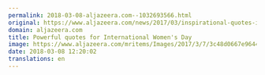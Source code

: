```yaml
---
permalink: 2018-03-08-aljazeera.com--1032693566.html
original: https://www.aljazeera.com/news/2017/03/inspirational-quotes-international-women-day-170308080443031.html
domain: aljazeera.com
title: Powerful quotes for International Women's Day
image: https://www.aljazeera.com/mritems/Images/2017/3/7/3c48d0667e9644da9b0c5de3f31508b3_18.jpg
date: 2018-03-08 12:20:02
translations: en
---
```


